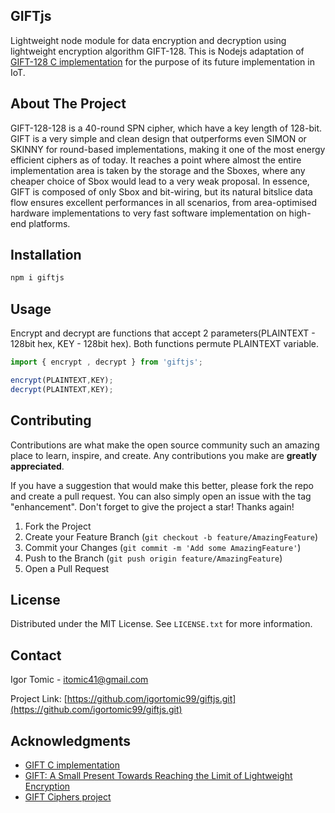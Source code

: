 ## GIFTjs

Lightweight node module for data encryption and decryption using lightweight encryption algorithm GIFT-128.
This is Nodejs adaptation of [GIFT-128 C implementation](https://github.com/giftcipher/gift) for the purpose of its future implementation in IoT.

<!-- ABOUT THE PROJECT -->
## About The Project

GIFT-128-128 is a 40-round SPN cipher, which have a key length of 128-bit.
GIFT is a very simple and clean design that outperforms even SIMON or SKINNY for round-based implementations, making it one of the most
energy efficient ciphers as of today. It reaches a point where almost
the entire implementation area is taken by the storage and the Sboxes,
where any cheaper choice of Sbox would lead to a very weak proposal.
In essence, GIFT is composed of only Sbox and bit-wiring, but its natural
bitslice data flow ensures excellent performances in all scenarios, from
area-optimised hardware implementations to very fast software implementation on high-end platforms.

## Installation

   ```sh
   npm i giftjs
   ```
   
## Usage

Encrypt and decrypt are functions that accept 2 parameters(PLAINTEXT - 128bit hex, KEY - 128bit hex).
Both functions permute PLAINTEXT variable.
```js
import { encrypt , decrypt } from 'giftjs';

encrypt(PLAINTEXT,KEY);
decrypt(PLAINTEXT,KEY);

```


<!-- CONTRIBUTING -->
## Contributing

Contributions are what make the open source community such an amazing place to learn, inspire, and create. Any contributions you make are **greatly appreciated**.

If you have a suggestion that would make this better, please fork the repo and create a pull request. You can also simply open an issue with the tag "enhancement".
Don't forget to give the project a star! Thanks again!

1. Fork the Project
2. Create your Feature Branch (`git checkout -b feature/AmazingFeature`)
3. Commit your Changes (`git commit -m 'Add some AmazingFeature'`)
4. Push to the Branch (`git push origin feature/AmazingFeature`)
5. Open a Pull Request

<!-- LICENSE -->
## License

Distributed under the MIT License. See `LICENSE.txt` for more information.

<!-- CONTACT -->
## Contact

Igor Tomic - itomic41@gmail.com

Project Link: [https://github.com/igortomic99/giftjs.git](https://github.com/igortomic99/giftjs.git)

<!-- ACKNOWLEDGMENTS -->
## Acknowledgments

* [GIFT C implementation](https://github.com/giftcipher/gift)
* [GIFT: A Small Present
Towards Reaching the Limit of Lightweight Encryption](https://eprint.iacr.org/2017/622.pdf)
* [GIFT Ciphers project](https://giftcipher.github.io/gift/)
